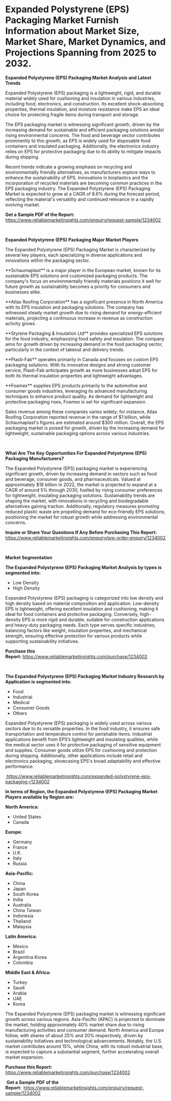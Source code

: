 <p><h1>Expanded Polystyrene (EPS) Packaging Market Furnish Information about Market Size, Market Share, Market Dynamics, and Projections Spanning from 2025 to 2032.</h1></p><p><strong>Expanded Polystyrene (EPS) Packaging Market Analysis and Latest Trends</strong></p>
<p><p>Expanded Polystyrene (EPS) packaging is a lightweight, rigid, and durable material widely used for cushioning and insulation in various industries, including food, electronics, and construction. Its excellent shock-absorbing properties, thermal insulation, and moisture resistance make EPS an ideal choice for protecting fragile items during transport and storage.</p><p>The EPS packaging market is witnessing significant growth, driven by the increasing demand for sustainable and efficient packaging solutions amidst rising environmental concerns. The food and beverage sector contributes prominently to this growth, as EPS is widely used for disposable food containers and insulated packaging. Additionally, the electronics industry relies on EPS for protective packaging due to its ability to mitigate impacts during shipping.</p><p>Recent trends indicate a growing emphasis on recycling and environmentally friendly alternatives, as manufacturers explore ways to enhance the sustainability of EPS. Innovations in bioplastics and the incorporation of recycled materials are becoming common practices in the EPS packaging industry. The Expanded Polystyrene (EPS) Packaging Market is expected to grow at a CAGR of 8.6% during the forecast period, reflecting the material's versatility and continued relevance in a rapidly evolving market.</p></p>
<p><strong>Get a Sample PDF of the Report:&nbsp;</strong> <a href="https://www.reliablemarketinsights.com/enquiry/request-sample/1234002?utm_campaign=3362&utm_medium=2&utm_source=Github&utm_content=ia&utm_term=19042025&utm_id=expanded-polystyrene-eps-packaging">https://www.reliablemarketinsights.com/enquiry/request-sample/1234002</a></p>
<p>&nbsp;</p>
<p><strong>Expanded Polystyrene (EPS) Packaging Major Market Players</strong></p>
<p><p>The Expanded Polystyrene (EPS) Packaging Market is characterized by several key players, each specializing in diverse applications and innovations within the packaging sector. </p><p>**Schaumaplast** is a major player in the European market, known for its sustainable EPS solutions and customized packaging products. The company's focus on environmentally friendly materials positions it well for future growth as sustainability becomes a priority for consumers and businesses alike.</p><p>**Atlas Roofing Corporation** has a significant presence in North America with its EPS insulation and packaging solutions. The company has witnessed steady market growth due to rising demand for energy-efficient materials, projecting a continuous increase in revenue as construction activity grows.</p><p>**Styrene Packaging & Insulation Ltd** provides specialized EPS solutions for the food industry, emphasizing food safety and insulation. The company aims for growth driven by increasing demand in the food packaging sector, particularly in the context of takeout and delivery trends.</p><p>**Plasti-Fab** operates primarily in Canada and focuses on custom EPS packaging solutions. With its innovative designs and strong customer service, Plasti-Fab anticipates growth as more businesses adopt EPS for both its thermal insulation properties and lightweight advantages.</p><p>**Foamex** supplies EPS products primarily to the automotive and consumer goods industries, leveraging its advanced manufacturing techniques to enhance product quality. As demand for lightweight and protective packaging rises, Foamex is set for significant expansion.</p><p>Sales revenue among these companies varies widely; for instance, Atlas Roofing Corporation reported revenue in the range of $1 billion, while Schaumaplast's figures are estimated around $300 million. Overall, the EPS packaging market is poised for growth, driven by the increasing demand for lightweight, sustainable packaging options across various industries.</p></p>
<p>&nbsp;</p>
<p><strong>What Are The Key Opportunities For Expanded Polystyrene (EPS) Packaging Manufacturers?</strong></p>
<p><p>The Expanded Polystyrene (EPS) packaging market is experiencing significant growth, driven by increasing demand in sectors such as food and beverage, consumer goods, and pharmaceuticals. Valued at approximately $18 billion in 2022, the market is projected to expand at a CAGR of around 5% through 2030, fuelled by rising consumer preferences for lightweight, insulating packaging solutions. Sustainability trends are shaping the market, with innovations in recycling and biodegradable alternatives gaining traction. Additionally, regulatory measures promoting reduced plastic waste are propelling demand for eco-friendly EPS solutions, positioning the market for robust growth while addressing environmental concerns.</p></p>
<p><strong>Inquire or Share Your Questions If Any Before Purchasing This Report:</strong> <a href="https://www.reliablemarketinsights.com/enquiry/pre-order-enquiry/1234002?utm_campaign=3362&utm_medium=2&utm_source=Github&utm_content=ia&utm_term=19042025&utm_id=expanded-polystyrene-eps-packaging">https://www.reliablemarketinsights.com/enquiry/pre-order-enquiry/1234002</a></p>
<p>&nbsp;</p>
<p><strong>Market Segmentation</strong></p>
<p><strong>The Expanded Polystyrene (EPS) Packaging Market Analysis by types is segmented into:</strong></p>
<p><ul><li>Low Density</li><li>High Density</li></ul></p>
<p><p>Expanded Polystyrene (EPS) packaging is categorized into low density and high density based on material composition and application. Low-density EPS is lightweight, offering excellent insulation and cushioning, making it ideal for food containers and protective packaging. Conversely, high-density EPS is more rigid and durable, suitable for construction applications and heavy-duty packaging needs. Each type serves specific industries, balancing factors like weight, insulation properties, and mechanical strength, ensuring effective protection for various products while supporting sustainability initiatives.</p></p>
<p><strong>Purchase this Report:&nbsp;</strong><a href="https://www.reliablemarketinsights.com/purchase/1234002?utm_campaign=3362&utm_medium=2&utm_source=Github&utm_content=ia&utm_term=19042025&utm_id=expanded-polystyrene-eps-packaging">https://www.reliablemarketinsights.com/purchase/1234002</a></p>
<p>&nbsp;</p>
<p><strong>The Expanded Polystyrene (EPS) Packaging Market Industry Research by Application is segmented into:</strong></p>
<p><ul><li>Food</li><li>Industrial</li><li>Medical</li><li>Consumer Goods</li><li>Others</li></ul></p>
<p><p>Expanded Polystyrene (EPS) packaging is widely used across various sectors due to its versatile properties. In the food industry, it ensures safe transportation and temperature control for perishable items. Industrial applications benefit from EPS’s lightweight and insulating qualities, while the medical sector uses it for protective packaging of sensitive equipment and supplies. Consumer goods utilize EPS for cushioning and protection during shipping. Additionally, other applications include retail and electronics packaging, showcasing EPS's broad adaptability and effective performance.</p></p>
<p><a href="https://www.reliablemarketinsights.com/expanded-polystyrene-eps-packaging-r1234002?utm_campaign=3362&utm_medium=2&utm_source=Github&utm_content=ia&utm_term=19042025&utm_id=expanded-polystyrene-eps-packaging">&nbsp;https://www.reliablemarketinsights.com/expanded-polystyrene-eps-packaging-r1234002</a></p>
<p><strong>In terms of Region, the Expanded Polystyrene (EPS) Packaging Market Players available by Region are:</strong></p>
<p>
    <p> <strong> North America: </strong>
        <ul>
            <li>United States</li>
            <li>Canada</li>
        </ul>
        </p> 
    <p> <strong> Europe: </strong>
        <ul>
            <li>Germany</li>
            <li>France</li>
            <li>U.K.</li>
            <li>Italy</li>
            <li>Russia</li>
        </ul>
        </p> 
    <p> <strong> Asia-Pacific: </strong>
        <ul>
            <li>China</li>
            <li>Japan</li>
            <li>South Korea</li>
            <li>India</li>
            <li>Australia</li>
            <li>China Taiwan</li>
            <li>Indonesia</li>
            <li>Thailand</li>
            <li>Malaysia</li>
        </ul>
        </p> 
    <p> <strong> Latin America: </strong>
        <ul>
            <li>Mexico</li>
            <li>Brazil</li>
            <li>Argentina Korea</li>
            <li>Colombia</li>
        </ul>
        </p> 
    <p> <strong> Middle East & Africa: </strong>
        <ul>
            <li>Turkey</li>
            <li>Saudi</li>
            <li>Arabia</li>
            <li>UAE</li>
            <li>Korea</li>
        </ul>
    </p>
    </p>
<p><p>The Expanded Polystyrene (EPS) packaging market is witnessing significant growth across various regions. Asia-Pacific (APAC) is projected to dominate the market, holding approximately 40% market share due to rising manufacturing activities and consumer demand. North America and Europe follow, with shares of about 25% and 20% respectively, driven by sustainability initiatives and technological advancements. Notably, the U.S. market contributes around 15%, while China, with its robust industrial base, is expected to capture a substantial segment, further accelerating overall market expansion.</p></p>
<p><strong>Purchase this Report: </strong><a href="https://www.reliablemarketinsights.com/purchase/1234002?utm_campaign=3362&utm_medium=2&utm_source=Github&utm_content=ia&utm_term=19042025&utm_id=expanded-polystyrene-eps-packaging">https://www.reliablemarketinsights.com/purchase/1234002</a></p>
<p>&nbsp;<strong>Get a Sample PDF of the Report:&nbsp;&nbsp;</strong><a href="https://www.reliablemarketinsights.com/enquiry/request-sample/1234002?utm_campaign=3362&utm_medium=2&utm_source=Github&utm_content=ia&utm_term=19042025&utm_id=expanded-polystyrene-eps-packaging">https://www.reliablemarketinsights.com/enquiry/request-sample/1234002</a></p>
<p><strong></strong></p>
<p><p></p><p></p><p></p></p>